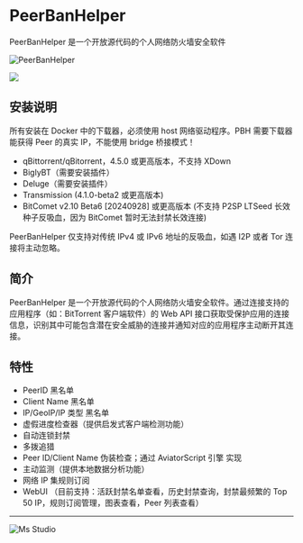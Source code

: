 # PeerBanHelper

PeerBanHelper 是一个开放源代码的个人网络防火墙安全软件

![PeerBanHelper](https://file.lifebus.top/imgs/peerbanhelper_cover.png)

![](https://img.shields.io/badge/%E6%96%B0%E7%96%86%E8%90%8C%E6%A3%AE%E8%BD%AF%E4%BB%B6%E5%BC%80%E5%8F%91%E5%B7%A5%E4%BD%9C%E5%AE%A4-%E6%8F%90%E4%BE%9B%E6%8A%80%E6%9C%AF%E6%94%AF%E6%8C%81-blue)

## 安装说明

所有安装在 Docker 中的下载器，必须使用 host 网络驱动程序。PBH 需要下载器能获得 Peer 的真实 IP，不能使用 bridge 桥接模式！

+ qBittorrent/qBitorrent，4.5.0 或更高版本，不支持 XDown
+ BiglyBT（需要安装插件）
+ Deluge（需要安装插件）
+ Transmission (4.1.0-beta2 或更高版本)
+ BitComet v2.10 Beta6 [20240928] 或更高版本 (不支持 P2SP LTSeed 长效种子反吸血，因为 BitComet 暂时无法封禁长效连接)

PeerBanHelper 仅支持对传统 IPv4 或 IPv6 地址的反吸血，如遇 I2P 或者 Tor 连接将主动忽略。

## 简介

PeerBanHelper 是一个开放源代码的个人网络防火墙安全软件。通过连接支持的应用程序（如：BitTorrent 客户端软件）的 Web API
接口获取受保护应用的连接信息，识别其中可能包含潜在安全威胁的连接并通知对应的应用程序主动断开其连接。

## 特性

+ PeerID 黑名单
+ Client Name 黑名单
+ IP/GeoIP/IP 类型 黑名单
+ 虚假进度检查器（提供启发式客户端检测功能）
+ 自动连锁封禁
+ 多拨追猎
+ Peer ID/Client Name 伪装检查；通过 AviatorScript 引擎 实现
+ 主动监测（提供本地数据分析功能）
+ 网络 IP 集规则订阅
+ WebUI （目前支持：活跃封禁名单查看，历史封禁查询，封禁最频繁的 Top 50 IP，规则订阅管理，图表查看，Peer 列表查看）

---

![Ms Studio](https://file.lifebus.top/imgs/ms_blank_001.png)
